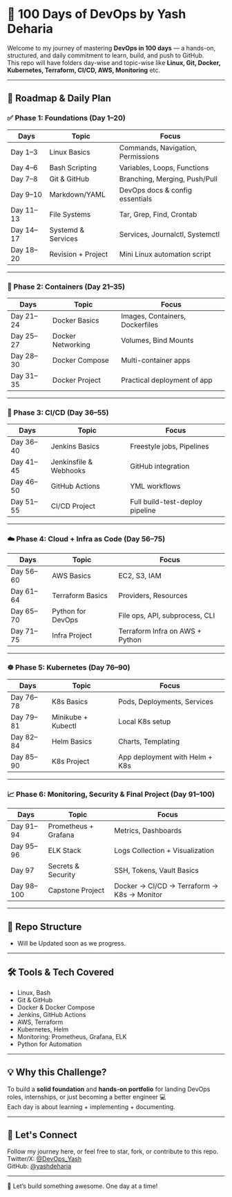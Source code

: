 # 🚀 100 Days of DevOps by Yash Deharia

Welcome to my journey of mastering **DevOps in 100 days** — a hands-on, structured, and daily commitment to learn, build, and push to GitHub.  
This repo will have folders day-wise and topic-wise like **Linux, Git, Docker, Kubernetes, Terraform, CI/CD, AWS, Monitoring** etc.

---

## 📅 Roadmap & Daily Plan

### ✅ Phase 1: Foundations (Day 1–20)
| Days       | Topic              | Focus                                |
|------------|--------------------|--------------------------------------|
| Day 1–3    | Linux Basics       | Commands, Navigation, Permissions    |
| Day 4–6    | Bash Scripting     | Variables, Loops, Functions          |
| Day 7–8    | Git & GitHub       | Branching, Merging, Push/Pull        |
| Day 9–10   | Markdown/YAML      | DevOps docs & config essentials      |
| Day 11–13  | File Systems       | Tar, Grep, Find, Crontab             |
| Day 14–17  | Systemd & Services | Services, Journalctl, Systemctl      |
| Day 18–20  | Revision + Project | Mini Linux automation script         |

---

### 🐳 Phase 2: Containers (Day 21–35)
| Days       | Topic              | Focus                              |
|------------|--------------------|------------------------------------|
| Day 21–24  | Docker Basics      | Images, Containers, Dockerfiles    |
| Day 25–27  | Docker Networking  | Volumes, Bind Mounts               |
| Day 28–30  | Docker Compose     | Multi-container apps               |
| Day 31–35  | Docker Project     | Practical deployment of app        |

---

### 🔁 Phase 3: CI/CD (Day 36–55)
| Days       | Topic              | Focus                              |
|------------|--------------------|------------------------------------|
| Day 36–40  | Jenkins Basics     | Freestyle jobs, Pipelines          |
| Day 41–45  | Jenkinsfile & Webhooks | GitHub integration           |
| Day 46–50  | GitHub Actions     | YML workflows                      |
| Day 51–55  | CI/CD Project      | Full build-test-deploy pipeline    |

---

### ☁️ Phase 4: Cloud + Infra as Code (Day 56–75)
| Days       | Topic              | Focus                              |
|------------|--------------------|------------------------------------|
| Day 56–60  | AWS Basics         | EC2, S3, IAM                       |
| Day 61–64  | Terraform Basics   | Providers, Resources               |
| Day 65–70  | Python for DevOps  | File ops, API, subprocess, CLI     |
| Day 71–75  | Infra Project      | Terraform Infra on AWS + Python    |

---

### ☸️ Phase 5: Kubernetes (Day 76–90)
| Days       | Topic              | Focus                              |
|------------|--------------------|------------------------------------|
| Day 76–78  | K8s Basics         | Pods, Deployments, Services        |
| Day 79–81  | Minikube + Kubectl | Local K8s setup                    |
| Day 82–84  | Helm Basics        | Charts, Templating                 |
| Day 85–90  | K8s Project        | App deployment with Helm + K8s     |

---

### 📈 Phase 6: Monitoring, Security & Final Project (Day 91–100)
| Days       | Topic                 | Focus                                       |
|------------|-----------------------|---------------------------------------------|
| Day 91–94  | Prometheus + Grafana  | Metrics, Dashboards                         |
| Day 95–96  | ELK Stack             | Logs Collection + Visualization             |
| Day 97     | Secrets & Security    | SSH, Tokens, Vault Basics                   |
| Day 98–100 | Capstone Project      | Docker → CI/CD → Terraform → K8s → Monitor |

---

## 📁 Repo Structure
- Will be Updated soon as we progress.




---

## 🛠 Tools & Tech Covered
- Linux, Bash
- Git & GitHub
- Docker & Docker Compose
- Jenkins, GitHub Actions
- AWS, Terraform
- Kubernetes, Helm
- Monitoring: Prometheus, Grafana, ELK
- Python for Automation

---

## 💡 Why this Challenge?
To build a **solid foundation** and **hands-on portfolio** for landing DevOps roles, internships, or just becoming a better engineer 💻  
Each day is about learning + implementing + documenting.

---

## 🙌 Let's Connect
Follow my journey here, or feel free to star, fork, or contribute to this repo.  
Twitter/X: [@DevOps_Yash](https://x.com/DevOps_Yash)  
GitHub: [@yashdeharia](https://github.com/yashdeharia)

---

🚀 Let’s build something awesome. One day at a time!